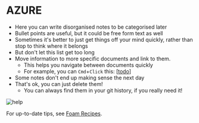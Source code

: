 # AZURE

- Here you can write disorganised notes to be categorised later
- Bullet points are useful, but it could be free form text as well
- Sometimes it's better to just get things off your mind quickly, rather than stop to think where it belongs
- But don't let this list get too long
- Move information to more specific documents and link to them.
  - This helps you navigate between documents quickly
  - For example, you can `Cmd`+`Click` this: [[todo]]
- Some notes don't end up making sense the next day
- That's ok, you can just delete them!
  - You can always find them in your git history, if you really need it!

![help](https://github.com/MicrosoftDocs/azure-docs/tree/master/articles)

For up-to-date tips, see [Foam Recipes](https://foambubble.github.io/foam/recipes).


[//begin]: # "Autogenerated link references for markdown compatibility"
[todo]: todo "Todo"
[//end]: # "Autogenerated link references"
